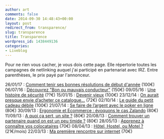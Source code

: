```yaml
---
author: art
comments: false
date: 2014-09-30 14:48:43+00:00
layout: post
redirect_from: transparence/
slug: transparence
title: Transparence
wordpress_id: 1438449136
categories:
- Liveblog
---
```


Pour ne rien vous cacher, je vous dois cette page. Elle répertorie toutes les campagnes de netlinking auquel j'ai participé en partenariat avec IRZ. Entre parenthèses, le prix payé par l'annonceur.

26/01/17 : [Comment tenir ses bonnes résolutions de début d'année](https://irz.fr/tenir-resolutions-debut-annee) (100€)
06/07/16 : [Découvrez "Bon ou mauvais conducteur"](https://irz.fr/gagnez-gopro-hero-habitudes-conducteurs) (150€)
09/05/16 : [Une histoire de sécurité](https://irz.fr/histoire-securite) (??€)
15/01/15 : [Devenir vieux](https://irz.fr/devenir-vieux) (100€)
23/12/14 : [On aurait presque envie d’acheter ce catalogue…](https://irz.fr/acheter-catalogue) (72€)
02/10/14 : [Le guide du petit cadeau débile](https://irz.fr/guide-cadeau) (100€)
21/07/14 : [Se faire de l’argent avec le poker en ligne](https://irz.fr/argent-poker) (80€)
30/09/13 : [Ergonomie et Ecommerce : évoquons le cas Zalando](https://irz.fr/zalando) (80€)
11/09/13 : [A quoi ça sert, un site ?](https://irz.fr/site) (80€)
20/08/13 : [Comment trouver un partenaire quand on est un peu timide ?](https://irz.fr/trouver-partenaire-timide) (80€)
28/05/13 : [Apprenez à connaître vos colocataires](http://irz.fr/connaitre-colocataires/ ) (70€)
08/04/13 : [Hôtel, Hostel, ou Motel ?](https://irz.fr/hotel-hostel-motel) (21€/mois)
22/03/13 : [Ma première rencontre sur internet](https://irz.fr/site-de-rencontre) (70€)
